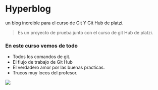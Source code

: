 # Hyperblog
un blog increible para el curso de Git Y Git Hub de platzi.
> Es un proyecto de prueba  junto con el curso de git Hub de platzi. 

### En este curso vemos de todo
- Todos los comandos de git. 
- El flujo de trabajo de Git Hub
- El verdadero amor por las buenas practicas.
- Trucos muy locos del profesor.

![](https://portswigger.net/cms/images/54/14/6efb9bc5d143-article-190612-github-body-text.jpg)
